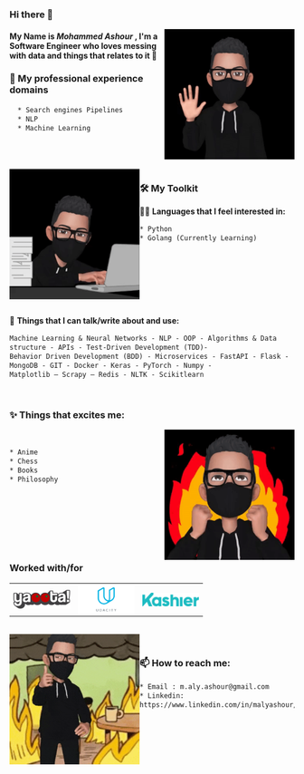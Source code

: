 ### Hi there 👋 
<img hight="100" width="230" alt="GIF" align="right" src="assets/hello.gif">  

#### My Name is ***Mohammed Ashour*** , I'm a Software Engineer who loves messing with data and things that relates to it 🤖

###  🔭 My professional experience domains
      * Search engines Pipelines
      * NLP 
      * Machine Learning  
<br>
<br>
<br>
<img hight="100" width="230" alt="GIF" align="left" src="assets/writing.gif">   

### 🛠 My Toolkit

👨‍💻 **Languages that I feel interested in:**  
 
    * Python
    * Golang (Currently Learning)

<br>
<br>
<br>
<br>
<br>
<br>

💬 **Things that I can talk/write about and use:**  

    Machine Learning & Neural Networks - NLP - OOP - Algorithms & Data structure - APIs - Test-Driven Development (TDD)- 
    Behavior Driven Development (BDD) - Microservices - FastAPI - Flask - MongoDB - GIT - Docker - Keras - PyTorch - Numpy - 
    Matplotlib – Scrapy – Redis - NLTK - Scikitlearn
 
 <br>  

### ✨ Things that excites me:
<img hight="100" width="230" alt="GIF" align="right" src="assets/excited.gif">
<br>

    * Anime
    * Chess
    * Books
    * Philosophy 


<br>
<br>
<br>
<br>
<br>
<br>

### Worked with/for

<table  border=0 cellspacing=0 cellpadding=0 rules=none align="center"  overflow-y="hidden">
  <tr>
<td>
<a href= "https://www.yaoota.com" target="_blank" rel="noopener noreferrer"><img hight="100" width="100" alt="Yaoota" align="center" src="assets/yaoota.png"></a> </td> 
<td> <a href= "https://www.udacity.com/" target="_blank" rel="noopener noreferrer"> <img hight="100" width="100" alt="Udacity" align="center" src="assets/udacity.png"> </a> </td>
<td> <a href= "https://kashier.io/" target="_blank" rel="noopener noreferrer"> <img hight="100" width="100" alt="Kashier" align="center" src="assets/kashier.png"> </a> </td>
</table>
<br>


<img hight="100" width="230" alt="contact" align="left" src="assets/contact.gif"> 
<br>  

### 📫 How to reach me:

    * Email : m.aly.ashour@gmail.com
    * Linkedin: https://www.linkedin.com/in/malyashour/

